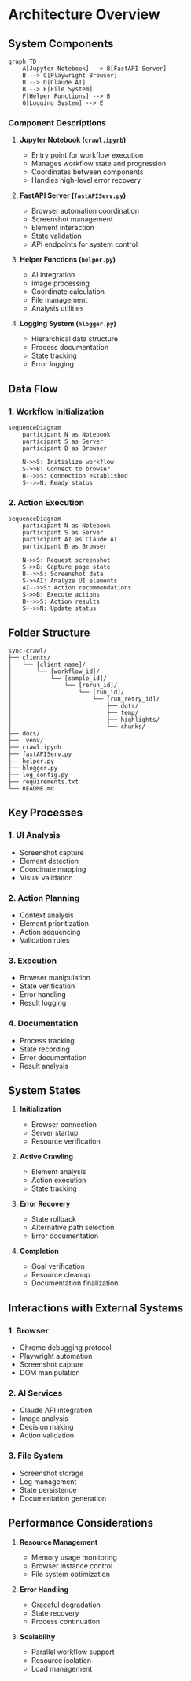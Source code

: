 # Architecture Overview

## System Components

```mermaid
graph TD
    A[Jupyter Notebook] --> B[FastAPI Server]
    B --> C[Playwright Browser]
    B --> D[Claude AI]
    B --> E[File System]
    F[Helper Functions] --> B
    G[Logging System] --> E
```

### Component Descriptions

1. **Jupyter Notebook (`crawl.ipynb`)**
   - Entry point for workflow execution
   - Manages workflow state and progression
   - Coordinates between components
   - Handles high-level error recovery

2. **FastAPI Server (`fastAPIServ.py`)**
   - Browser automation coordination
   - Screenshot management
   - Element interaction
   - State validation
   - API endpoints for system control

3. **Helper Functions (`helper.py`)**
   - AI integration
   - Image processing
   - Coordinate calculation
   - File management
   - Analysis utilities

4. **Logging System (`hlogger.py`)**
   - Hierarchical data structure
   - Process documentation
   - State tracking
   - Error logging

## Data Flow

### 1. Workflow Initialization
```mermaid
sequenceDiagram
    participant N as Notebook
    participant S as Server
    participant B as Browser
    
    N->>S: Initialize workflow
    S->>B: Connect to browser
    B-->>S: Connection established
    S-->>N: Ready status
```

### 2. Action Execution
```mermaid
sequenceDiagram
    participant N as Notebook
    participant S as Server
    participant AI as Claude AI
    participant B as Browser
    
    N->>S: Request screenshot
    S->>B: Capture page state
    B-->>S: Screenshot data
    S->>AI: Analyze UI elements
    AI-->>S: Action recommendations
    S->>B: Execute actions
    B-->>S: Action results
    S-->>N: Update status
```

## Folder Structure

```
sync-crawl/
├── clients/
│   └── [client_name]/
│       └── [workflow_id]/
│           └── [sample_id]/
│               └── [rerun_id]/
│                   └── [run_id]/
│                       └── [run_retry_id]/
│                           ├── dots/
│                           ├── temp/
│                           ├── highlights/
│                           └── chunks/
├── docs/
├── .venv/
├── crawl.ipynb
├── fastAPIServ.py
├── helper.py
├── hlogger.py
├── log_config.py
├── requirements.txt
└── README.md
```

## Key Processes

### 1. UI Analysis
- Screenshot capture
- Element detection
- Coordinate mapping
- Visual validation

### 2. Action Planning
- Context analysis
- Element prioritization
- Action sequencing
- Validation rules

### 3. Execution
- Browser manipulation
- State verification
- Error handling
- Result logging

### 4. Documentation
- Process tracking
- State recording
- Error documentation
- Result analysis

## System States

1. **Initialization**
   - Browser connection
   - Server startup
   - Resource verification

2. **Active Crawling**
   - Element analysis
   - Action execution
   - State tracking

3. **Error Recovery**
   - State rollback
   - Alternative path selection
   - Error documentation

4. **Completion**
   - Goal verification
   - Resource cleanup
   - Documentation finalization

## Interactions with External Systems

### 1. Browser
- Chrome debugging protocol
- Playwright automation
- Screenshot capture
- DOM manipulation

### 2. AI Services
- Claude API integration
- Image analysis
- Decision making
- Action validation

### 3. File System
- Screenshot storage
- Log management
- State persistence
- Documentation generation

## Performance Considerations

1. **Resource Management**
   - Memory usage monitoring
   - Browser instance control
   - File system optimization

2. **Error Handling**
   - Graceful degradation
   - State recovery
   - Process continuation

3. **Scalability**
   - Parallel workflow support
   - Resource isolation
   - Load management